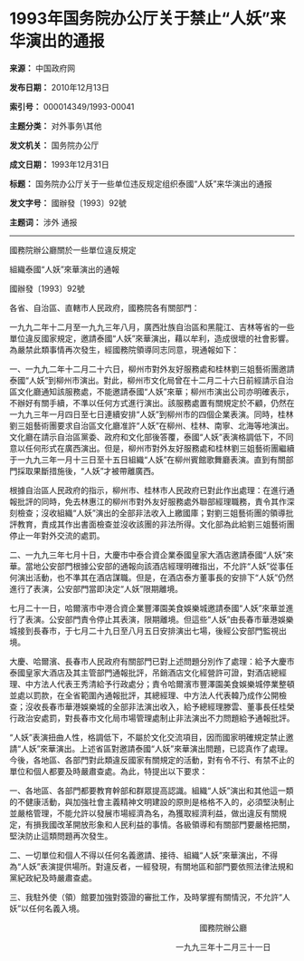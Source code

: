 # 1993年国务院办公厅关于禁止“人妖”来华演出的通报

**来源：** 中国政府网

**发布日期：** 2010年12月13日

**索引号：** 000014349/1993-00041

**主题分类：** 对外事务\其他

**发文机关：** 国务院办公厅

**成文日期：** 1993年12月31日

**标题：** 国务院办公厅关于一些单位违反规定组织泰國“人妖”来华演出的通报

**发文字号：** 國辦發〔1993〕92號

**主题词：** 涉外 通报

---

國務院辦公廳關於一些單位違反規定

組織泰國“人妖”來華演出的通報

國辦發〔1993〕92號

各省、自治區、直轄市人民政府，國務院各有關部門：

一九九二年十二月至一九九三年八月，廣西壯族自治區和黑龍江、吉林等省的一些單位違反國家規定，邀請泰國“人妖”來華演出，藉以牟利，造成很壞的社會影響。為嚴禁此類事情再次發生，經國務院領導同志同意，現通報如下：

一、一九九二年十二月二十六日，柳州市對外友好服務處和桂林劉三姐藝術團邀請泰國“人妖”到柳州市演出。對此，柳州市文化局曾在十二月二十六日前經請示自治區文化廳通知該服務處，不能邀請泰國“人妖”來華；柳州市演出公司亦明確表示，不辦好有關手續，不準以任何方式進行演出。該服務處置有關規定於不顧，仍然在一九九三年一月四日至七日連續安排“人妖”到柳州市的四個企業表演。同時，桂林劉三姐藝術團要求自治區文化廳准許“人妖”在柳州、桂林、南寧、北海等地演出。文化廳在請示自治區黨委、政府和文化部後答覆，泰國“人妖”表演格調低下，不同意以任何形式在廣西演出。但是，柳州市對外友好服務處和桂林劉三姐藝術團繼續于一九九三年一月十三日至十五日組織“人妖”在柳州賓館歌舞廳表演。直到有關部門採取果斷措施後，“人妖”才被帶離廣西。

根據自治區人民政府的指示，柳州市、桂林市人民政府已對此作出處理：在進行通報批評的同時，免去林惠江的柳州市對外友好服務處外聯部經理職務，責令其作深刻檢查；沒收組織“人妖”演出的全部非法收入上繳國庫；對劉三姐藝術團的領導批評教育，責成其作出書面檢查並沒收該團的非法所得。文化部為此給劉三姐藝術團停止一年對外交流的處罰。

二、一九九三年七月十日，大慶市中泰合資企業泰國皇家大酒店邀請泰國“人妖”來華。當地公安部門根據公安部的通報向該酒店經理明確指出，不允許“人妖”從事任何演出活動，也不準其在酒店謀職。但是，在酒店泰方董事長的安排下“人妖”仍然進行了表演，公安部門當即決定“人妖”限期離境。

七月二十一日，哈爾濱市中港合資企業豐澤園美食娛樂城邀請泰國“人妖”來華並進行了表演。公安部門責令停止其表演，限期離境。但這些“人妖”由長春市華港娛樂城接到長春市，于七月二十九日至八月五日安排演出七場，後經公安部門監視出境。

大慶、哈爾濱、長春市人民政府有關部門已對上述問題分別作了處理：給予大慶市泰國皇家大酒店及其主管部門通報批評，吊銷酒店文化經營許可證，對酒店總經理、中方法人代表王秀清給予行政處分；責令哈爾濱市豐澤園美食娛樂城停業整頓並處以罰款，在全省範圍內通報批評，其總經理、中方法人代表韓乃成作公開檢查；沒收長春市華港娛樂城的全部非法演出收入，給予總經理滕雲、董事長任桂榮行政治安處罰，對長春市文化局市場管理處制止非法演出不力問題給予通報批評。

“人妖”表演扭曲人性，格調低下，不屬於文化交流項目，因而國家明確規定禁止邀請“人妖”來華演出。上述省區對邀請泰國“人妖”來華演出問題，已認真作了處理。今後，各地區、各部門對此類違反國家有關規定的活動，對有令不行、有禁不止的單位和個人都要及時嚴肅查處。為此，特提出以下要求：

一、各地區、各部門都要教育幹部和群眾提高認識。組織“人妖”演出和其他這一類的不健康活動，與加強社會主義精神文明建設的原則是格格不入的，必須堅決制止並嚴格管理，不能允許以發展市場經濟為名，為獲取經濟利益，做出違反有關規定，有損我國改革開放形象和人民利益的事情。各級領導和有關部門要嚴格把關，堅決防止這類問題再次發生。

二、一切單位和個人不得以任何名義邀請、接待、組織“人妖”來華演出，不得為“人妖”表演提供場所。對違反者，一經發現，有關地區和部門要依照法律法規和黨紀政紀及時嚴肅查處。

三、我駐外使（領）館要加強對簽證的審批工作，及時掌握有關情況，不允許“人妖”以任何名義入境。

　　　　　　　　　　　　　　　　　　　　　　　　國務院辦公廳

　　　　　　　　　　　　　　　　　　　　　一九九三年十二月三十一日
